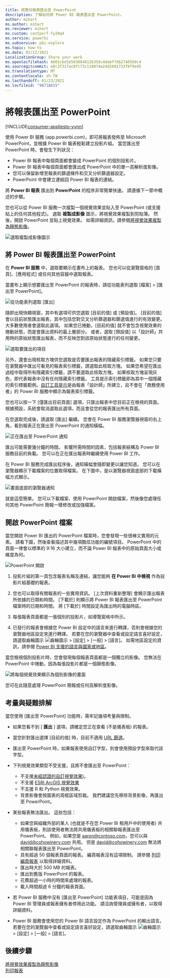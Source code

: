 ```yaml
---
title: 將整份報表匯出至 PowerPoint
description: 了解如何將 Power BI 報表匯出至 PowerPoint。
author: mihart
ms.author: mihart
ms.reviewer: mihart
ms.custom: contperf-fy20q4
ms.service: powerbi
ms.subservice: pbi-explore
ms.topic: how-to
ms.date: 01/12/2021
LocalizationGroup: Share your work
ms.openlocfilehash: 6001cbd1b503084012b358c4dabf7db27405b9c4
ms.sourcegitcommit: e8c3f327ac0fc73c118874a24d2601733f8f9e45
ms.translationtype: MT
ms.contentlocale: zh-TW
ms.lasthandoff: 01/23/2021
ms.locfileid: "98718615"
---
```

# <a name="export-reports-to-powerpoint"></a>將報表匯出至 PowerPoint

[!INCLUDE[consumer-appliesto-yynn](../includes/consumer-appliesto-yynn.md)]


使用 Power BI 服務 (app.powerbi.com)，即可將報表發佈至 Microsoft PowerPoint，並根據 Power BI 報表輕鬆建立投影片組。 當您匯出至 PowerPoint 時，會發生下列狀況：

* Power BI 報表中每個頁面都會變成 PowerPoint 的個別投影片。
* Power BI 報表中每個頁面都會匯出成 PowerPoint 中的單一高解析度影像。
* 您可以保留新增至報表的篩選條件和交叉分析篩選器設定。
* PowerPoint 中會建立連結回 Power BI 報表的連結。

將 **Power BI 報表** 匯出到 **PowerPoint** 的程序非常簡單快速。 請遵循下一節中概述的步驟。

您也可以從 Power BI 服務一次複製一個視覺效果並貼入至 PowerPoint (或支援貼上的任何其他程式)。 選取 **複製成影像** 圖示，將視覺效果複製到剪貼簿。 然後，開啟 PowerPoint 並貼上視覺效果。 如需詳細資訊，請參閱[將視覺效果複製為靜態影像](../visuals/power-bi-visualization-copy-paste.md)。

![選取複製成影像圖示](media/end-user-powerpoint/power-bi-copy.png)

## <a name="export-your-power-bi-report-to-powerpoint"></a>將 Power BI 報表匯出至 PowerPoint
在 **Power BI 服務** 中，選取要顯示在畫布上的報表。 您也可以從瀏覽窗格的 [首頁]、[應用程式] 或任何其他容器中選取報表。

當畫布上顯示想要匯出至 PowerPoint 的報表時，請從功能表列選取 [檔案] > [匯出至 PowerPoint]。

![從功能表列選取 [匯出]](media/end-user-powerpoint/power-bi-export.png)

隨即出現快顯視窗，其中有選項可供您選取 [目前的值] 或 [預設值]。 [目前的值] 會以目前狀態匯出報表，其中包括您對交叉分析篩選器和篩選值進行的有效變更。  大多數使用者會選取此選項。 如果您已捲動，[目前的值] 就不會包含視覺效果的捲動狀態，而是會匯出資料的最上層部分。 或者，選取 [預設值] 以「設計師」共用時的原始狀態匯出報表，而不反映您對該原始狀態進行的任何變更。

![選取要匯出的項目](media/end-user-powerpoint/power-bi-current-values.png)
 
另外，還會出現核取方塊供您選取是否要匯出報表的隱藏索引標籤。 如果您只要在瀏覽器中匯出可看見的報表索引標籤，請選取此核取方塊。 如果您希望在匯出過程中取得所有隱藏索引標籤，請不要選取此核取方塊。 如果核取方塊呈現灰色，即代表報表中沒有任何隱藏索引標籤。 工具提示索引標籤即為其中一個隱藏的索引標籤範例。[自訂工具提示](../create-reports/desktop-tooltips.md)是由報表「設計師」所建立，且不會在「商務使用者」的 Power BI 服務中顯示為報表索引標籤。 

您也可以按一下 [僅匯出目前頁面] 選項，只匯出報表中您目前正在檢視的頁面。  根據預設，系統會取消選取此選項，而且會從您的報表匯出所有頁面。

在您選取完成後，請選取 [匯出] 繼續。 您會在 Power BI 服務瀏覽器視窗的右上角，看到報表正在匯出至 PowerPoint 的通知橫幅。 



![正在匯出至 PowerPoint 通知](media/end-user-powerpoint/power-bi-export-progress.png)

匯出可能需要幾分鐘的時間。 影響所需時間的因素，包括報表結構及 Power BI 服務目前的負載。 您可以在正在匯出報表時繼續使用 Power BI 工作。

在 Power BI 服務完成匯出程序後，通知橫幅會隨即變更以讓您知道。 您可以在瀏覽器顯示下載檔案的位置取得檔案。 在下圖中，是以瀏覽器視窗底部的下載橫幅方式顯示。

![畫面底部的瀏覽器通知](media/end-user-powerpoint/power-bi-browsers.png)

就是這麼簡單。 您可以下載檔案、使用 PowerPoint 開啟檔案，然後像您處理任何其他 PowerPoint 簡報一樣修改或加強檔案。

## <a name="open-the-powerpoint-file"></a>開啟 PowerPoint 檔案
當您開啟 Power BI 匯出的 PowerPoint 檔案時，您會發現一些很棒又實用的元素。 請看下圖，然後查看描述其中幾項酷炫功能的編號項目。 PowerPoint 中的頁面一律會以標準的 9:16 大小建立，而不論 Power BI 報表中的原始頁面大小或維度為何。

![PowerPoint 開啟](media/end-user-powerpoint/power-bi-powerpoint-numbered.png)

1. 投影片組的第一頁包含報表名稱及連結，讓您能夠 **在 Power BI 中檢視** 作為投影片組基礎的報表。
2. 您也可以取得有關報表的一些實用資訊。 [上次資料重新整理] 會顯示匯出報表所依據的日期和時間。 [下載於] 則顯示將 Power BI 報表匯出至 PowerPoint 檔案時的日期和時間。 將 [下載於] 時間設定為匯出時的電腦時區。


3. 每張報表頁面都是一張個別的投影片，如導覽窗格中所示。 
4. 已發行的報表會根據您 Power BI 設定中的語言來進行轉譯，否則會根據您的瀏覽器地區設定來進行轉譯。 若要在您的瀏覽器中查看或設定語言喜好設定，請選取齒輪圖示 ![齒輪圖示](media/end-user-powerpoint/power-bi-settings-icon.png) > [設定] > [一般] > [語言]。 如需地區設定的資訊，請參閱 [Power BI 支援的語言與國家或地區](../fundamentals/supported-languages-countries-regions.md)。


當您檢視個別投影片時，您會發現每個報表頁面都是一個獨立的影像。 您無法在 PowerPoint 中捲動，因為每張投影片都是一個靜態影像。

![將每個視覺效果顯示為個別影像的畫面](media/end-user-powerpoint/power-bi-images.png)

您可在此隨意處理 PowerPoint 簡報或任何高解析度影像。

## <a name="considerations-and-troubleshooting"></a>考量與疑難排解
當您使用 [匯出至 PowerPoint] 功能時，需牢記幾項考量與限制。
 

* 如果您看不到 [ **匯出** ] 選項，請確定您正在查看 (不是儀表板) 的報表。

* 當您針對匯出選擇 [目前的值] 時，目前不適用 [URL 篩選](../collaborate-share/service-url-filters.md)。

* 匯出至 PowerPoint 時，如果報表使用自訂字型，則會使用預設字型來取代該字型。

* 下列視覺效果類型不受支援，且將不會匯出至 PowerPoint：
   - 不支援[未經認證的自訂視覺效果](../developer/visuals/power-bi-custom-visuals-certified.md))。 
   - 不支援 [ESRI ArcGIS 視覺效果](../visuals/power-bi-visualizations-arcgis.md)
   - 不支援 R 和 Python 視覺效果。
   - 背景影像會按圖表的周框區域剪裁。 我們建議您先移除背景影像，再匯出至 PowerPoint。

* 某些報表無法匯出。 這些包括：
    - 如果您與組織外部的某人 (也就是不在您 Power BI 租用戶中的使用者) 共用儀表板，則該使用者無法將共用儀表板的相關聯報表匯出至 PowerPoint。 例如，如果您是 aaron@contoso.com，您可以與 david@cohowinery.com 共用。 但是 david@cohowinery.com 無法將相關聯報表匯出至 PowerPoint。
    - 具有超過 50 個報表頁面的報表。 編頁報表沒有這項限制。 請參閱 [列印編頁報表](end-user-paginated-report.md#interact-with-a-paginated-report) 以取得詳細資料。
    - 匯出時大於 500 MB 的報表。 
    - 匯出到舊版 PowerPoint 的報表。
    - 花費超過一小時的時間來處理的報表。 
    - 載入時間超過 6 分鐘的報表頁面。 

* 若 Power BI 服務中沒有 [匯出至 PowerPoint] 功能表項目，可能是因為 Power BI 管理員或報表擁有者停用此功能。 請洽詢管理員或擁有者，以取得詳細資料。
* Power BI 服務會使用您的 Power BI 語言設定作為 PowerPoint 的輸出語言。 若要在您的瀏覽器中查看或設定語言喜好設定，請選取齒輪圖示 ![齒輪圖示](media/end-user-powerpoint/power-bi-settings-icon.png) > [設定] > [一般] > [語言]。



## <a name="next-steps"></a>後續步驟
[將視覺效果複製為靜態影像](../visuals/power-bi-visualization-copy-paste.md)    
[列印報表](end-user-print.md)
